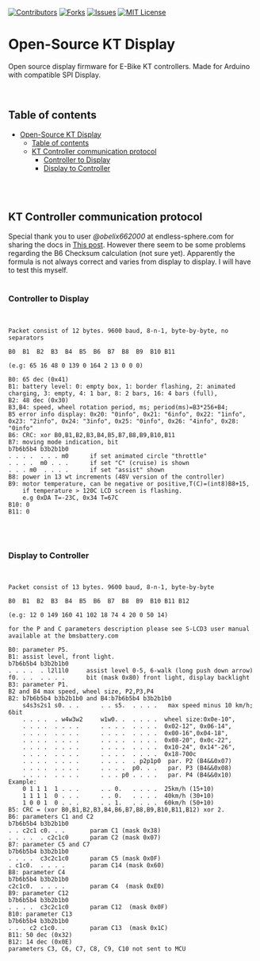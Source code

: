 [![Contributors][contributors-shield]][contributors-url]
[![Forks][forks-shield]][forks-url]
[![Issues][issues-shield]][issues-url]
[![MIT License][license-shield]][license-url]

# Open-Source KT Display
Open source display firmware for E-Bike KT controllers. Made for Arduino with compatible SPI Display. 

<br>

## Table of contents

- [Open-Source KT Display](#open-source-kt-display)
  - [Table of contents](#table-of-contents)
  - [KT Controller communication protocol](#kt-controller-communication-protocol)
    - [Controller to Display](#controller-to-display)
    - [Display to Controller](#display-to-controller)

<br><br>

## KT Controller communication protocol

Special thank you to user *@obelix662000* at endless-sphere.com for sharing the docs in [This post](https://endless-sphere.com/forums/viewtopic.php?f=2&t=73471). However there seem to be some problems regarding the B6 Checksum calculation (not sure yet). Apparently the formula is not always correct and varies from display to display. I will have to test this myself.
<br><br>

### Controller to Display
<br>

```
Packet consist of 12 bytes. 9600 baud, 8-n-1, byte-by-byte, no separators 

B0	B1	B2	B3	B4	B5	B6	B7	B8	B9	B10	B11

(e.g: 65 16 48 0 139 0 164 2 13 0 0 0)

B0: 65 dec (0x41)
B1: battery level: 0: empty box, 1: border flashing, 2: animated charging, 3: empty, 4: 1 bar, 8: 2 bars, 16: 4 bars (full),
B2: 48 dec (0x30)
B3,B4: speed, wheel rotation period, ms; period(ms)=B3*256+B4;
B5 error info display: 0x20: "0info", 0x21: "6info", 0x22: "1info", 0x23: "2info", 0x24: "3info", 0x25: "0info", 0x26: "4info", 0x28: "0info"
B6: CRC: xor B0,B1,B2,B3,B4,B5,B7,B8,B9,B10,B11
B7: moving mode indication, bit
b7b6b5b4 b3b2b1b0
. . . .  . . . m0      if set animated circle "throttle"
. . . .  m0 . . .      if set "C" (cruise) is shown
. . . m0  . . . .      if set "assist" shown
B8: power in 13 wt increments (48V version of the controller)
B9: motor temperature, can be negative or positive,T(C)=(int8)B8+15,
    if temperature > 120C LCD screen is flashing.
    e.g 0xDA T=-23C, 0x34 T=67C
B10: 0
B11: 0
```
<br><br>

### Display to Controller
<br>

```
Packet consist of 13 bytes. 9600 baud, 8-n-1, byte-by-byte 

B0	B1	B2	B3	B4	B5	B6	B7	B8	B9	B10	B11	B12

(e.g: 12 0 149 160 41 102 18 74 4 20 0 50 14)

for the P and C parameters description please see S-LCD3 user manual available at the bmsbattery.com

B0: parameter P5.
B1: assist level, front light. 
b7b6b5b4 b3b2b1b0
. . . .  . l2l1l0     assist level 0-5, 6-walk (long push down arrow)
f0. . .  . . . .      bit (mask 0x80) front light, display backlight
B3: parameter P1.
B2 and B4 max speed, wheel size, P2,P3,P4
B2: b7b6b5b4 b3b2b1b0 and B4:b7b6b5b4 b3b2b1b0  
    s4s3s2s1 s0. . .      . . s5.  . . . .   max speed minus 10 km/h;   6bit
    . . . .  . w4w3w2     w1w0. .  . . . .  wheel size:0x0e-10",
    . . . .  . . . .      . . . .  . . . .  0x02-12", 0x06-14",
    . . . .  . . . .      . . . .  . . . .  0x00-16",0x04-18",
    . . . .  . . . .      . . . .  . . . .  0x08-20", 0x0c-22",
    . . . .  . . . .      . . . .  . . . .  0x10-24", 0x14"-26",
    . . . .  . . . .      . . . .  . . . .  0x18-700c 
    . . . .  . . . .      . . . .  . p2p1p0  par. P2 (B4&&0x07)
    . . . .  . . . .      . . . .  p0. . .   par. P3 (B4&&0x08)
    . . . .  . . . .      . . . p0 . . . .   par. P4 (B4&&0x10)
Example:
    0 1 1 1  1 . . .      . . 0.   . . . .  25km/h (15+10)
    1 1 1 1  0 . . .      . . 0.   . . . .  40km/h (30+10)
    1 0 0 1  0 . . .      . . 1.   . . . .  60km/h (50+10)
B5: CRC = (xor B0,B1,B2,B3,B4,B6,B7,B8,B9,B10,B11,B12) xor 2.
B6: parameters C1 and C2
b7b6b5b4 b3b2b1b0
. . c2c1 c0. . .       param C1 (mask 0x38)
. . . .  . c2c1c0      param C2 (mask 0x07) 
B7: parameter C5 and C7
b7b6b5b4 b3b2b1b0
. . . .  c3c2c1c0      param C5 (mask 0x0F)
. c1c0.  . . . .       param C14 (mask 0x60)
B8: parameter C4
b7b6b5b4 b3b2b1b0
c2c1c0.  . . . .       param C4  (mask 0xE0)
B9: parameter C12
b7b6b5b4 b3b2b1b0
. . . .  c3c2c1c0      param C12  (mask 0x0F)
B10: parameter C13     
b7b6b5b4 b3b2b1b0
. . . c2 c1c0. .       param C13  (mask 0x1C)
B11: 50 dec (0x32)
B12: 14 dec (0x0E)
parameters C3, C6, C7, C8, C9, C10 not sent to MCU

```



<!-- MARKDOWN LINKS & IMAGES -->
<!-- https://www.markdownguide.org/basic-syntax/#reference-style-links -->
[contributors-shield]: https://img.shields.io/github/contributors/dkomeza/open-source-kt-display.svg?style=for-the-badge
[contributors-url]: https://github.com/dkomeza/open-source-kt-display/graphs/contributors
[forks-shield]: https://img.shields.io/github/forks/dkomeza/open-source-kt-display.svg?style=for-the-badge
[forks-url]: https://github.com/dkomeza/open-source-kt-display/network/members
[stars-shield]: https://img.shields.io/github/stars/dkomeza/open-source-kt-display.svg?style=for-the-badge
[stars-url]: https://github.com/dkomeza/open-source-kt-display/stargazers
[issues-shield]: https://img.shields.io/github/issues/dkomeza/open-source-kt-display.svg?style=for-the-badge
[issues-url]: https://github.com/dkomeza/open-source-kt-display/issues
[license-shield]: https://img.shields.io/github/license/dkomeza/open-source-kt-display.svg?style=for-the-badge
[license-url]: https://github.com/dkomeza/open-source-kt-display/blob/master/LICENSE.txt